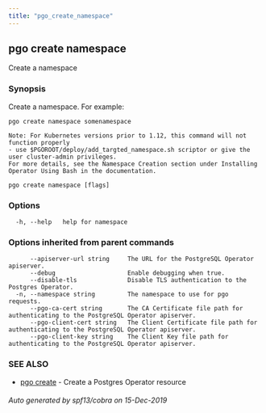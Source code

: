 ```yaml
---
title: "pgo_create_namespace"
---
```

## pgo create namespace

Create a namespace

### Synopsis

Create a namespace. For example:

	pgo create namespace somenamespace

	Note: For Kubernetes versions prior to 1.12, this command will not function properly
    - use $PGOROOT/deploy/add_targted_namespace.sh scriptor or give the user cluster-admin privileges.
    For more details, see the Namespace Creation section under Installing Operator Using Bash in the documentation.

```
pgo create namespace [flags]
```

### Options

```
  -h, --help   help for namespace
```

### Options inherited from parent commands

```
      --apiserver-url string     The URL for the PostgreSQL Operator apiserver.
      --debug                    Enable debugging when true.
      --disable-tls              Disable TLS authentication to the Postgres Operator.
  -n, --namespace string         The namespace to use for pgo requests.
      --pgo-ca-cert string       The CA Certificate file path for authenticating to the PostgreSQL Operator apiserver.
      --pgo-client-cert string   The Client Certificate file path for authenticating to the PostgreSQL Operator apiserver.
      --pgo-client-key string    The Client Key file path for authenticating to the PostgreSQL Operator apiserver.
```

### SEE ALSO

* [pgo create](/operatorcli/cli/pgo_create/)	 - Create a Postgres Operator resource

###### Auto generated by spf13/cobra on 15-Dec-2019
